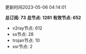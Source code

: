 更新时间2023-05-06 04:14:01

**总订阅: 73**
**总节点: 1281**
**有效节点: 652**
- v2ray节点: 612
- ss节点: 28
- trojan节点: 10
- ssr节点: 2
